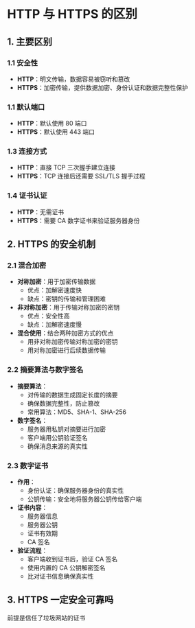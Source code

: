 # HTTP 与 HTTPS 的区别
## 1. 主要区别

### 1.1 安全性
- **HTTP**：明文传输，数据容易被窃听和篡改
- **HTTPS**：加密传输，提供数据加密、身份认证和数据完整性保护

### 1.1 默认端口
- **HTTP**：默认使用 80 端口
- **HTTPS**：默认使用 443 端口

### 1.3 连接方式
- **HTTP**：直接 TCP 三次握手建立连接
- **HTTPS**：TCP 连接后还需要 SSL/TLS 握手过程

### 1.4 证书认证
- **HTTP**：无需证书
- **HTTPS**：需要 CA 数字证书来验证服务器身份

## 2. HTTPS 的安全机制

### 2.1 混合加密
- **对称加密**：用于加密传输数据
  - 优点：加解密速度快
  - 缺点：密钥的传输和管理困难
- **非对称加密**：用于传输对称加密的密钥
  - 优点：安全性高
  - 缺点：加解密速度慢
- **混合使用**：结合两种加密方式的优点
  - 用非对称加密传输对称加密的密钥
  - 用对称加密进行后续数据传输

### 2.2 摘要算法与数字签名
- **摘要算法**：
  - 对传输的数据生成固定长度的摘要
  - 确保数据完整性，防止篡改
  - 常用算法：MD5、SHA-1、SHA-256
- **数字签名**：
  - 服务器用私钥对摘要进行加密
  - 客户端用公钥验证签名
  - 确保消息来源的真实性

### 2.3 数字证书
- **作用**：
  - 身份认证：确保服务器身份的真实性
  - 公钥传输：安全地将服务器公钥传给客户端
- **证书内容**：
  - 服务器信息
  - 服务器公钥
  - 证书有效期
  - CA 签名
- **验证流程**：
  - 客户端收到证书后，验证 CA 签名
  - 使用内置的 CA 公钥解密签名
  - 比对证书信息确保真实性

## 3. HTTPS 一定安全可靠吗

前提是信任了垃圾网站的证书